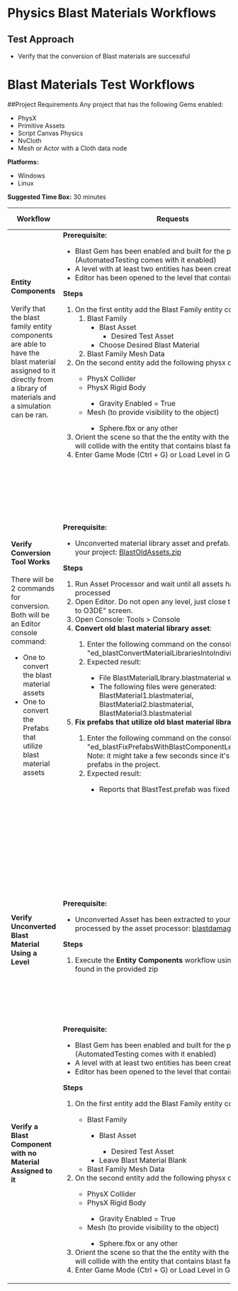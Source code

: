 # Physics Blast Materials Workflows

## Test Approach

*   Verify that the conversion of Blast materials are successful

# Blast Materials Test Workflows

##Project Requirements
Any project that has the following Gems enabled: 
* PhysX 
* Primitive Assets 
* Script Canvas Physics
* NvCloth
* Mesh or Actor with a Cloth data node


**Platforms:**
* Windows
* Linux

**Suggested Time Box:** 30 minutes

| Workflow                                                                                                                                                                                                                                                     | Requests                                                                                                                                                                                                                                                                                                                                                                                                                                                                                                                                                                                                                                                                                                                                                                                                                                                                                                                                                                                                                                                                                                                                                                        | Things to Watch For                                                                                                                                                                                                                                                                                                                                                                                                                                                                                                                                                                                                                                   |
|--------------------------------------------------------------------------------------------------------------------------------------------------------------------------------------------------------------------------------------------------------------|---------------------------------------------------------------------------------------------------------------------------------------------------------------------------------------------------------------------------------------------------------------------------------------------------------------------------------------------------------------------------------------------------------------------------------------------------------------------------------------------------------------------------------------------------------------------------------------------------------------------------------------------------------------------------------------------------------------------------------------------------------------------------------------------------------------------------------------------------------------------------------------------------------------------------------------------------------------------------------------------------------------------------------------------------------------------------------------------------------------------------------------------------------------------------------|----------------------------------------------------------------------------------------------------------------------------------------------------------------------------------------------------------------------------------------------------------------------------------------------------------------------------------------------------------------------------------------------------------------------------------------------------------------------------------------------------------------------------------------------------------------------------------------------------------------------------------------------------|
| **Entity Components**<br><br>Verify that the blast family entity components are able to have the blast material assigned to it directly from a library of materials and a simulation can be ran.                                                             | **Prerequisite:**<ul><li>Blast Gem has been enabled and built for the project (AutomatedTesting comes with it enabled)</li><li>A level with at least two entities has been created</li><li>Editor has been opened to the level that contains the entities</ul>**Steps**<ol><li>On the first entity add the Blast Family entity components<ol><li>Blast Family<ul><li>Blast Asset<ul><li>Desired Test Asset</li></ul><li>Choose Desired Blast Material</li></ul></li><li>Blast Family Mesh Data</li></li></ol><li>On the second entity add the following physx components</li><ul><li>PhysX Collider</li><li>PhysX Rigid Body</li><ul><li>Gravity Enabled = True</li></ul><li>Mesh (to provide visibility to the object)</li><ul><li>Sphere.fbx or any other</li></ul></ul><li>Orient the scene so that the the entity with the PhysX collider will collide with the entity that contains blast family entity</li><li>Enter Game Mode (Ctrl + G) or Load Level in Game Launcher</ol>                                                                                                                                                                                             | <ul><li>User can assign the blast materials to the component</li><li>Editor and runtimes do not crash</li><li>No errors are displayed in the console</li><li>Simulation Runs</li></ul>                                                                                                                                                                                                                                                                                                                                                                                                                                                             |
| **Verify Conversion Tool Works**<br><br>There will be 2 commands for conversion. Both will be an Editor console command:<br><ul><li>One to convert the blast material assets</li><li>One to convert the Prefabs that utilize blast material assets</li></ul> | **Prerequisite:**<ul><li>Unconverted material library asset and prefab. Extract it in your project: [BlastOldAssets.zip](testassets/BlastOldAssets.zip)</li></ul>**Steps**<ol><li>Run Asset Processor and wait until all assets have been processed</li><li>Open Editor. Do not open any level, just close the "Welcome to O3DE" screen.</li><li>Open Console: Tools > Console</li><li>**Convert old blast material library asset**:</li><ol><li>Enter the following command on the console: "ed\_blastConvertMaterialLibrariesIntoIndividualMaterials"</li><li>Expected result:</li><ul><li>File BlastMaterialLIbrary.blastmaterial was deleted.</li><li>The following files were generated: BlastMaterial1.blastmaterial, BlastMaterial2.blastmaterial, BlastMaterial3.blastmaterial</li></ul></ol><li>**Fix prefabs that utilize old blast material library**:</li><ol><li>Enter the following command on the console: "ed\_blastFixPrefabsWithBlastComponentLegacyMaterials"  <br>        Note: it might take a few seconds since it's checking all prefabs in the project.</li><li>Expected result:</li><ul><li>Reports that BlastTest.prefab was fixed</li></ul></ol></ol> | <ul><li>Check material properties were converted correctly by opening the 3 .blastmaterial one by one with Asset Editor (Tools > Asset Editor) and check its health property. BlastMaterial1 should have health value of 1, BlastMaterial2 health 2 and BlastMaterial3 health 3.</li><li>Check prefab was fixed correctly by opening a level and dragging and dropping BlastTest.prefab into it. In Entity Outliner (Tools > Entity Outliner) edit the prefab and select its inner entity. In Entity Inspector (Tools > Entity Inspector) it must have a Blast Family component and its Blast Material field should be "blastmaterial2".</li></ul> |
| **Verify** **Unconverted Blast Material Using a Level**                                                                                                                                                                                                      | **Prerequisite:**<ul><li>Unconverted Asset has been extracted to your project and processed by the asset processor: [blastdamagematerial.zip](testassets/blastdamagematerial.zip)</li></ul>**Steps**<ol><li>Execute the **Entity Components** workflow using the asset(s) found in the provided zip</li><ol>                                                                                                                                                                                                                                                                                                                                                                                                                                                                                                                                                                                                                                                                                                                                                                                                                     | <ul><li>Editor and runtimes do not crash</li><li>Entity with a blast family component that utilizes an old blast material uses the default material instead and a message appears in the console log letting the user know as much when a material is assigned</li></ul>                                                                                                                                                                                                                                                                                                                                                                           |
| **Verify a Blast Component with no Material Assigned to it**                                                                                                                                                                                                 | **Prerequisite:**<ul><li>Blast Gem has been enabled and built for the project (AutomatedTesting comes with it enabled)</li><li>A level with at least two entities has been created</li><li>Editor has been opened to the level that contains the entities</li></ul>**Steps**<ol><li>On the first entity add the Blast Family entity components</li><ul><li>Blast Family</li><ul><li>Blast Asset</li><ul><li>Desired Test Asset</li></ul><li>Leave Blast Material Blank</li></ul><li>Blast Family Mesh Data</li></ul><li>On the second entity add the following physx components</li><ul><li>PhysX Collider</li><li>PhysX Rigid Body</li><ul><li>Gravity Enabled = True</li></ul><li>Mesh (to provide visibility to the object)</li><ul><li>Sphere.fbx or any other</li></ul></ul><li>Orient the scene so that the the entity with the PhysX collider will collide with the entity that contains blast family entity</li><li>Enter Game Mode (Ctrl + G) or Load Level in Game Launcher</li></li>                                                                                                                                                                                 | <ul><li>Editor and runtimes do not crash</li><li>No errors are displayed in the console</li><li>Default values of the material are used</li></ul>                                                                                                                                                                                                                                                                                                                                                                                                                                                                                                        |
